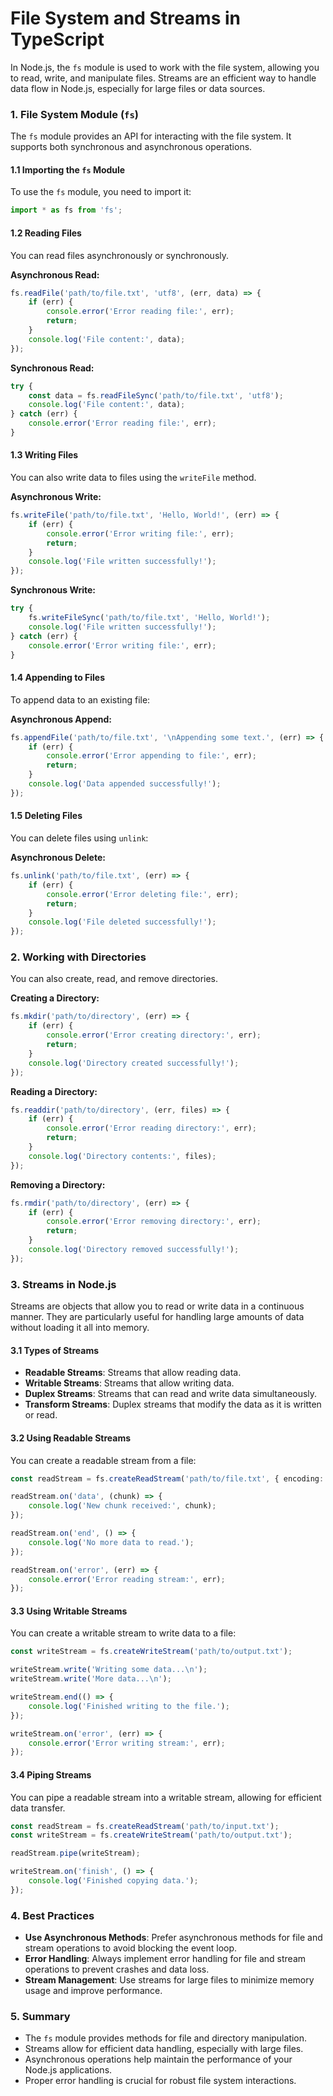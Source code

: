 # File System and Streams in TypeScript

In Node.js, the `fs` module is used to work with the file system, allowing you to read, write, and manipulate files. Streams are an efficient way to handle data flow in Node.js, especially for large files or data sources.

### 1. File System Module (`fs`)

The `fs` module provides an API for interacting with the file system. It supports both synchronous and asynchronous operations.

#### 1.1 Importing the `fs` Module

To use the `fs` module, you need to import it:

```typescript
import * as fs from 'fs';
```

#### 1.2 Reading Files

You can read files asynchronously or synchronously.

**Asynchronous Read:**

```typescript
fs.readFile('path/to/file.txt', 'utf8', (err, data) => {
    if (err) {
        console.error('Error reading file:', err);
        return;
    }
    console.log('File content:', data);
});
```

**Synchronous Read:**

```typescript
try {
    const data = fs.readFileSync('path/to/file.txt', 'utf8');
    console.log('File content:', data);
} catch (err) {
    console.error('Error reading file:', err);
}
```

#### 1.3 Writing Files

You can also write data to files using the `writeFile` method.

**Asynchronous Write:**

```typescript
fs.writeFile('path/to/file.txt', 'Hello, World!', (err) => {
    if (err) {
        console.error('Error writing file:', err);
        return;
    }
    console.log('File written successfully!');
});
```

**Synchronous Write:**

```typescript
try {
    fs.writeFileSync('path/to/file.txt', 'Hello, World!');
    console.log('File written successfully!');
} catch (err) {
    console.error('Error writing file:', err);
}
```

#### 1.4 Appending to Files

To append data to an existing file:

**Asynchronous Append:**

```typescript
fs.appendFile('path/to/file.txt', '\nAppending some text.', (err) => {
    if (err) {
        console.error('Error appending to file:', err);
        return;
    }
    console.log('Data appended successfully!');
});
```

#### 1.5 Deleting Files

You can delete files using `unlink`:

**Asynchronous Delete:**

```typescript
fs.unlink('path/to/file.txt', (err) => {
    if (err) {
        console.error('Error deleting file:', err);
        return;
    }
    console.log('File deleted successfully!');
});
```

### 2. Working with Directories

You can also create, read, and remove directories.

**Creating a Directory:**

```typescript
fs.mkdir('path/to/directory', (err) => {
    if (err) {
        console.error('Error creating directory:', err);
        return;
    }
    console.log('Directory created successfully!');
});
```

**Reading a Directory:**

```typescript
fs.readdir('path/to/directory', (err, files) => {
    if (err) {
        console.error('Error reading directory:', err);
        return;
    }
    console.log('Directory contents:', files);
});
```

**Removing a Directory:**

```typescript
fs.rmdir('path/to/directory', (err) => {
    if (err) {
        console.error('Error removing directory:', err);
        return;
    }
    console.log('Directory removed successfully!');
});
```

### 3. Streams in Node.js

Streams are objects that allow you to read or write data in a continuous manner. They are particularly useful for handling large amounts of data without loading it all into memory.

#### 3.1 Types of Streams

- **Readable Streams**: Streams that allow reading data.
- **Writable Streams**: Streams that allow writing data.
- **Duplex Streams**: Streams that can read and write data simultaneously.
- **Transform Streams**: Duplex streams that modify the data as it is written or read.

#### 3.2 Using Readable Streams

You can create a readable stream from a file:

```typescript
const readStream = fs.createReadStream('path/to/file.txt', { encoding: 'utf8' });

readStream.on('data', (chunk) => {
    console.log('New chunk received:', chunk);
});

readStream.on('end', () => {
    console.log('No more data to read.');
});

readStream.on('error', (err) => {
    console.error('Error reading stream:', err);
});
```

#### 3.3 Using Writable Streams

You can create a writable stream to write data to a file:

```typescript
const writeStream = fs.createWriteStream('path/to/output.txt');

writeStream.write('Writing some data...\n');
writeStream.write('More data...\n');

writeStream.end(() => {
    console.log('Finished writing to the file.');
});

writeStream.on('error', (err) => {
    console.error('Error writing stream:', err);
});
```

#### 3.4 Piping Streams

You can pipe a readable stream into a writable stream, allowing for efficient data transfer.

```typescript
const readStream = fs.createReadStream('path/to/input.txt');
const writeStream = fs.createWriteStream('path/to/output.txt');

readStream.pipe(writeStream);

writeStream.on('finish', () => {
    console.log('Finished copying data.');
});
```

### 4. Best Practices

- **Use Asynchronous Methods**: Prefer asynchronous methods for file and stream operations to avoid blocking the event loop.
- **Error Handling**: Always implement error handling for file and stream operations to prevent crashes and data loss.
- **Stream Management**: Use streams for large files to minimize memory usage and improve performance.

### 5. Summary

- The `fs` module provides methods for file and directory manipulation.
- Streams allow for efficient data handling, especially with large files.
- Asynchronous operations help maintain the performance of your Node.js applications.
- Proper error handling is crucial for robust file system interactions.
